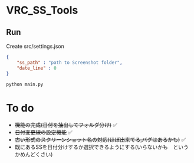# VRC_SS_Tools

## Run
Create src/settings.json
```json
{
    "ss_path" : "path to Screenshot folder",
    "date_line" : 0
}
```

```bash
python main.py
```

# To do
- ~~機能の完成(日付を抽出してフォルダ分け)~~ ✅
- ~~日付変更線の設定機能~~ ✅
- ~~古い形式のスクリーンショット名の対応(ほぼ出来てる,バグはあるかも)~~ ✅
- 既にあるSSを日付分けするか選択できるようにする(いらないかも　というかめんどくさい)